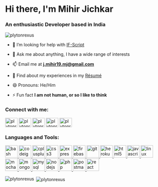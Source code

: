 <h1 align="left">Hi there, I'm Mihir Jichkar</h1>
<h3 align="left">An enthusiastic Developer based in India</h3>

<p align="left"> <img src="https://komarev.com/ghpvc/?username=plytonrexus&label=Profile%20views&color=0e75b6&style=flat" alt="plytonrexus" /> </p>

- 🤝 I’m looking for help with [IF-Script](https://github.com/PlytonRexus/if-script)

- 💬 Ask me about anything, I have a wide range of interests

- 📫 Email me at **j.mihir19.mj@gmail.com**

- 📄 Find about my experiences in my [Résumé](https://drive.google.com/file/d/1OJ68VsQMQ8EmDRYvTonu2KOVYl9pjFXL/view?usp=sharing)

- 😄 Pronouns: He/Him

- ⚡ Fun fact **I am not human, or so I like to think**

<h3 align="left">Connect with me:</h3>
<p align="left">
<a href="https://fb.com/plytonrexus" target="blank"><img align="center" src="https://cdn.jsdelivr.net/npm/simple-icons@3.0.1/icons/facebook.svg" alt="plytonrexus" height="30" width="40" /></a>
<a href="https://www.hackerrank.com/plytonrexus" target="blank"><img align="center" src="https://cdn.jsdelivr.net/npm/simple-icons@3.0.1/icons/hackerrank.svg" alt="plytonrexus" height="30" width="40" /></a>
<a href="https://codeforces.com/profile/plytonrexus" target="blank"><img align="center" src="https://cdn.jsdelivr.net/npm/simple-icons@3.0.1/icons/codeforces.svg" alt="plytonrexus" height="30" width="40" /></a>
<a href="https://www.leetcode.com/plytonrexus" target="blank"><img align="center" src="https://cdn.jsdelivr.net/npm/simple-icons@3.0.1/icons/leetcode.svg" alt="plytonrexus" height="30" width="40" /></a>
<a href="https://www.hackerearth.com/plytonrexus" target="blank"><img align="center" src="https://cdn.jsdelivr.net/npm/simple-icons@3.0.1/icons/hackerearth.svg" alt="plytonrexus" height="30" width="40" /></a>
</p>

<h3 align="left">Languages and Tools:</h3>
<p align="left"> <a href="https://www.gnu.org/software/bash/" target="_blank"> <img src="https://www.vectorlogo.zone/logos/gnu_bash/gnu_bash-icon.svg" alt="bash" width="40" height="40"/> </a> <a href="https://codeigniter.com" target="_blank"> <img src="https://cdn.worldvectorlogo.com/logos/codeigniter.svg" alt="codeigniter" width="40" height="40"/> </a> <a href="https://www.w3schools.com/cpp/" target="_blank"> <img src="https://devicons.github.io/devicon/devicon.git/icons/cplusplus/cplusplus-original.svg" alt="cplusplus" width="40" height="40"/> </a> <a href="https://www.w3schools.com/css/" target="_blank"> <img src="https://devicons.github.io/devicon/devicon.git/icons/css3/css3-original-wordmark.svg" alt="css3" width="40" height="40"/> </a> <a href="https://expressjs.com" target="_blank"> <img src="https://devicons.github.io/devicon/devicon.git/icons/express/express-original-wordmark.svg" alt="express" width="40" height="40"/> </a> <a href="https://firebase.google.com/" target="_blank"> <img src="https://www.vectorlogo.zone/logos/firebase/firebase-icon.svg" alt="firebase" width="40" height="40"/> </a> <a href="https://git-scm.com/" target="_blank"> <img src="https://www.vectorlogo.zone/logos/git-scm/git-scm-icon.svg" alt="git" width="40" height="40"/> </a> <a href="https://heroku.com" target="_blank"> <img src="https://www.vectorlogo.zone/logos/heroku/heroku-icon.svg" alt="heroku" width="40" height="40"/> </a> <a href="https://www.w3.org/html/" target="_blank"> <img src="https://devicons.github.io/devicon/devicon.git/icons/html5/html5-original-wordmark.svg" alt="html5" width="40" height="40"/> </a> <a href="https://developer.mozilla.org/en-US/docs/Web/JavaScript" target="_blank"> <img src="https://devicons.github.io/devicon/devicon.git/icons/javascript/javascript-original.svg" alt="javascript" width="40" height="40"/> </a> <a href="https://www.linux.org/" target="_blank"> <img src="https://devicons.github.io/devicon/devicon.git/icons/linux/linux-original.svg" alt="linux" width="40" height="40"/> </a> <a href="https://mochajs.org" target="_blank"> <img src="https://www.vectorlogo.zone/logos/mochajs/mochajs-icon.svg" alt="mocha" width="40" height="40"/> </a> <a href="https://www.mongodb.com/" target="_blank"> <img src="https://devicons.github.io/devicon/devicon.git/icons/mongodb/mongodb-original-wordmark.svg" alt="mongodb" width="40" height="40"/> </a> <a href="https://www.mysql.com/" target="_blank"> <img src="https://devicons.github.io/devicon/devicon.git/icons/mysql/mysql-original-wordmark.svg" alt="mysql" width="40" height="40"/> </a> <a href="https://nodejs.org" target="_blank"> <img src="https://devicons.github.io/devicon/devicon.git/icons/nodejs/nodejs-original-wordmark.svg" alt="nodejs" width="40" height="40"/> </a> <a href="https://www.php.net" target="_blank"> <img src="https://devicons.github.io/devicon/devicon.git/icons/php/php-original.svg" alt="php" width="40" height="40"/> </a> <a href="https://postman.com" target="_blank"> <img src="https://www.vectorlogo.zone/logos/getpostman/getpostman-icon.svg" alt="postman" width="40" height="40"/> </a> <a href="https://reactjs.org/" target="_blank"> <img src="https://devicons.github.io/devicon/devicon.git/icons/react/react-original-wordmark.svg" alt="react" width="40" height="40"/> </a> </p>

<p><img align="left" src="https://github-readme-stats.vercel.app/api/top-langs?username=plytonrexus&show_icons=true&locale=en&layout=compact" alt="plytonrexus" /></p>

<p>&nbsp;<img align="center" src="https://github-readme-stats.vercel.app/api?username=plytonrexus&show_icons=true&locale=en" alt="plytonrexus" /></p>
